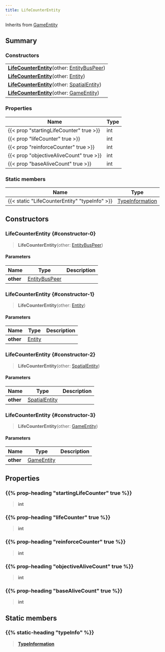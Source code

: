 ```yaml
---
title: LifeCounterEntity
---
```


Inherits from [GameEntity](/vext/ref/client/type/gameentity)

## Summary

### Constructors

|  |
| --- |
| **[LifeCounterEntity](#constructor-0)**(other: [EntityBusPeer](/vext/ref/shared/type/entitybuspeer)) |
| **[LifeCounterEntity](#constructor-1)**(other: [Entity](/vext/ref/shared/type/entity)) |
| **[LifeCounterEntity](#constructor-2)**(other: [SpatialEntity](/vext/ref/shared/type/spatialentity)) |
| **[LifeCounterEntity](#constructor-3)**(other: [GameEntity](/vext/ref/client/type/gameentity)) |

### Properties

| Name | Type |
| ---- | ---- |
| {{< prop "startingLifeCounter" true >}} | int |
| {{< prop "lifeCounter" true >}} | int |
| {{< prop "reinforceCounter" true >}} | int |
| {{< prop "objectiveAliveCount" true >}} | int |
| {{< prop "baseAliveCount" true >}} | int |

### Static members

| Name | Type |
| ---- | ---- |
| {{< static "LifeCounterEntity" "typeInfo" >}} | [TypeInformation](/vext/ref/shared/type/typeinformation) |

## Constructors

### LifeCounterEntity {#constructor-0}

> **LifeCounterEntity**(other: [EntityBusPeer](/vext/ref/shared/type/entitybuspeer))

#### Parameters

| Name | Type | Description |
| ---- | ---- | ----------- |
| **other** | [EntityBusPeer](/vext/ref/shared/type/entitybuspeer) |  |

### LifeCounterEntity {#constructor-1}

> **LifeCounterEntity**(other: [Entity](/vext/ref/shared/type/entity))

#### Parameters

| Name | Type | Description |
| ---- | ---- | ----------- |
| **other** | [Entity](/vext/ref/shared/type/entity) |  |

### LifeCounterEntity {#constructor-2}

> **LifeCounterEntity**(other: [SpatialEntity](/vext/ref/shared/type/spatialentity))

#### Parameters

| Name | Type | Description |
| ---- | ---- | ----------- |
| **other** | [SpatialEntity](/vext/ref/shared/type/spatialentity) |  |

### LifeCounterEntity {#constructor-3}

> **LifeCounterEntity**(other: [GameEntity](/vext/ref/client/type/gameentity))

#### Parameters

| Name | Type | Description |
| ---- | ---- | ----------- |
| **other** | [GameEntity](/vext/ref/client/type/gameentity) |  |

## Properties

### {{% prop-heading "startingLifeCounter" true %}}

> **int**

### {{% prop-heading "lifeCounter" true %}}

> **int**

### {{% prop-heading "reinforceCounter" true %}}

> **int**

### {{% prop-heading "objectiveAliveCount" true %}}

> **int**

### {{% prop-heading "baseAliveCount" true %}}

> **int**

## Static members

### {{% static-heading "typeInfo" %}}

> **[TypeInformation](/vext/ref/shared/type/typeinformation)**


